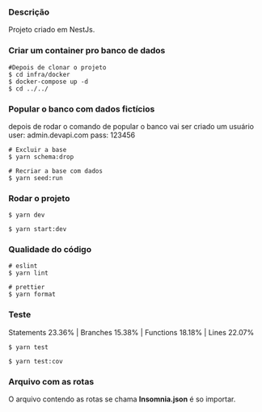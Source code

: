 ### Descrição
Projeto criado em NestJs.  
### Criar um container pro banco de dados
```
#Depois de clonar o projeto
$ cd infra/docker
$ docker-compose up -d
$ cd ../../
```
### Popular o banco com dados fictícios 
depois de rodar o comando de popular o banco vai ser criado um usuário 
user: admin.devapi.com
pass: 123456
```
# Excluir a base
$ yarn schema:drop

# Recriar a base com dados
$ yarn seed:run
```
### Rodar o projeto
```
$ yarn dev

$ yarn start:dev
```

### Qualidade do código
```
# eslint
$ yarn lint

# prettier
$ yarn format
```

### Teste
Statements 23.36% | Branches 15.38% | Functions 18.18% | Lines 22.07%
```
$ yarn test

$ yarn test:cov
```

### Arquivo com as rotas
O arquivo contendo as rotas se chama **Insomnia.json** é so importar.